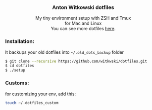 <h3 align="center">
  Anton Witkowski dotfiles
</h3>

<p align="center">
  My tiny environment setup with ZSH and Tmux</br>
  for Mac and Linux</br>
  You can see more dotfiles <a href="https://dotfiles.github.io">here</a>.
</p>

### Installation:

It backups your old dotfiles into `~/.old_dots_backup` folder

```sh
$ git clone --recursive https://github.com/witkwski/dotfiles.git
$ cd dotfiles
$ ./setup

```

### Customs:

for customizing your env, add this:

```sh
touch ~/.dotfiles_custom
```
